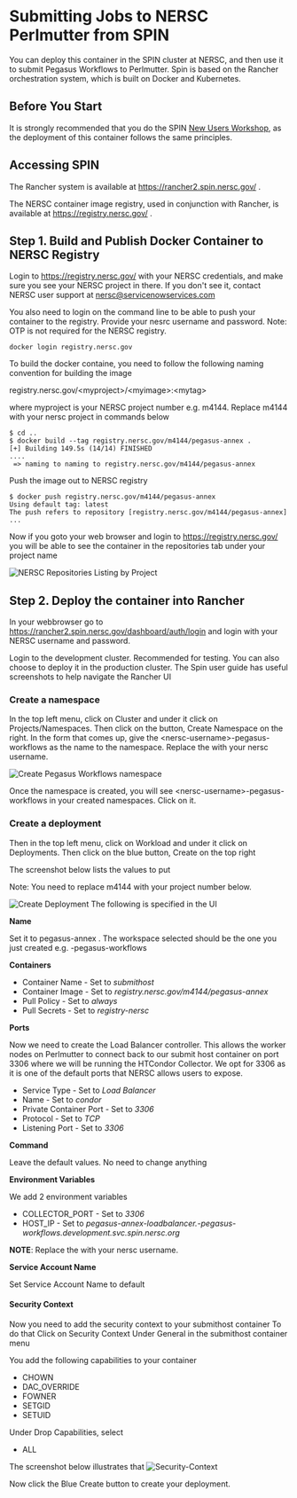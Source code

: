 # Submitting Jobs to NERSC Perlmutter from SPIN

You can deploy this container in the SPIN cluster at NERSC, and then use it to submit Pegasus Workflows to Perlmutter. Spin is based on the Rancher orchestration system, which is built on Docker and Kubernetes.

## Before You Start

It is strongly recommended that you do the SPIN [New Users Workshop](https://www.nersc.gov/assets/Spin/SpinUp-Workshop-for-New-Users.pdf), as the deployment of this container follows the same principles.

## Accessing SPIN

The Rancher system is available at https://rancher2.spin.nersc.gov/ .

The NERSC container image registry, used in conjunction with Rancher, is available at https://registry.nersc.gov/ .

## Step 1. Build and Publish Docker Container to NERSC Registry

Login to  https://registry.nersc.gov/  with your NERSC credentials, and make sure you see your NERSC project in there.
If you don't see it, contact NERSC user support at nersc@servicenowservices.com

You also need to login on the command line to be able to push your container to the registry.
Provide your nesrc username and password. Note: OTP is not required for the NERSC registry.
```
docker login registry.nersc.gov
```

To build the docker containe, you need to follow the following naming convention for building the image

registry.nersc.gov/\<myproject\>/\<myimage\>:\<mytag\>

where myproject is your NERSC project number e.g. m4144.
Replace m4144 with your nersc project in commands below

```
$ cd ..
$ docker build --tag registry.nersc.gov/m4144/pegasus-annex . 
[+] Building 149.5s (14/14) FINISHED                                                                                                                ....                                     
 => naming to naming to registry.nersc.gov/m4144/pegasus-annex 
```

Push the image out to NERSC registry
```
$ docker push registry.nersc.gov/m4144/pegasus-annex
Using default tag: latest
The push refers to repository [registry.nersc.gov/m4144/pegasus-annex]
...
```
Now if you goto your web browser and login to https://registry.nersc.gov/ you will be able to see the container in the repositories tab under your project name

![NERSC Repositories Listing by Project](./images/nersc-harbor-repos.png)

## Step 2. Deploy the container into Rancher

In your webbrowser go to https://rancher2.spin.nersc.gov/dashboard/auth/login and login with your NERSC username and password.

Login to the development cluster. Recommended for testing. You can also choose to deploy it in the production cluster.
The Spin user guide has useful screenshots to help navigate the Rancher UI

### Create a namespace

In the top left menu, click on Cluster and under it click on Projects/Namespaces. 
Then click on the button, Create Namespace on the right.
In the form that comes up, give the \<nersc-username\>-pegasus-workflows as the name to the namespace.
Replace the <nersc-username> with your nersc username.

![Create Pegasus Workflows namespace](./images/rancher-create-namespace.png)

Once the namespace is created, you will see \<nersc-username\>-pegasus-workflows in your created namespaces. Click on it.

### Create a deployment
Then in the top left menu, click on Workload and under it click on Deployments.
Then click on the blue button, Create on the top right


The screenshot below lists the values to put

Note: You need to replace m4144 with your project number below.

![Create Deployment](./images/rancher-create-deployment.png)
The following is specified in the UI

**Name**

Set it to pegasus-annex . The workspace selected should be the one you just created e.g. <nersc-username>-pegasus-workflows

**Containers**

* Container Name - Set to *submithost*
* Container Image - Set to *registry.nersc.gov/m4144/pegasus-annex*
* Pull Policy - Set to *always*
* Pull Secrets - Set to *registry-nersc*

**Ports**

Now we need to create the Load Balancer controller. This allows the worker nodes on Perlmutter to connect back to our submit host container on port 3306 where we will be running the HTCondor Collector. We opt for 3306 as it is one of the default ports that NERSC allows users to expose.

* Service Type - Set to *Load Balancer*
* Name - Set to *condor*
* Private Container Port - Set to *3306*
* Protocol - Set to *TCP*
* Listening Port - Set to *3306*

**Command**

Leave the default values. No need to change anything

**Environment Variables**

We add 2 environment variables

* COLLECTOR_PORT - Set to *3306*
* HOST_IP - Set to *pegasus-annex-loadbalancer.<nersc-username>-pegasus-workflows.development.svc.spin.nersc.org*

**NOTE**: Replace the <nersc-username> with your nersc username.

**Service Account Name**

Set Service Account Name to default

#### Security Context

Now you need to add the security context to your submithost container
To do that Click on Security Context Under General in the submithost container menu

You add the following capabilities to your container
* CHOWN
* DAC_OVERRIDE
* FOWNER
* SETGID
* SETUID

Under Drop Capabilities, select
* ALL

The screenshot below illustrates that
![Security-Context](./images/rancher-create-deployment-security-context.png)

Now click the Blue Create button to create your deployment.

